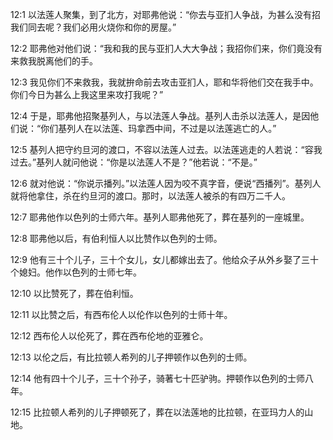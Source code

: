 <a id="1"></a>12:1  以法莲人聚集，到了北方，对耶弗他说：“你去与亚扪人争战，为甚么没有招我们同去呢？我们必用火烧你和你的房屋。”  

<a id="2"></a>12:2  耶弗他对他们说：“我和我的民与亚扪人大大争战；我招你们来，你们竟没有来救我脱离他们的手。  

<a id="3"></a>12:3  我见你们不来救我，我就拚命前去攻击亚扪人，耶和华将他们交在我手中。你们今日为甚么上我这里来攻打我呢？”  

<a id="4"></a>12:4  于是，耶弗他招聚基列人，与以法莲人争战。基列人击杀以法莲人，是因他们说：“你们基列人在以法莲、玛拿西中间，不过是以法莲逃亡的人。”  

<a id="5"></a>12:5  基列人把守约旦河的渡口，不容以法莲人过去。以法莲逃走的人若说：“容我过去。”基列人就问他说：“你是以法莲人不是？”他若说：“不是。”  

<a id="6"></a>12:6  就对他说：“你说示播列。”以法莲人因为咬不真字音，便说“西播列”。基列人就将他拿住，杀在约旦河的渡口。那时，以法莲人被杀的有四万二千人。  

<a id="7"></a>12:7  耶弗他作以色列的士师六年。基列人耶弗他死了，葬在基列的一座城里。  

<a id="8"></a>12:8  耶弗他以后，有伯利恒人以比赞作以色列的士师。  

<a id="9"></a>12:9  他有三十个儿子，三十个女儿，女儿都嫁出去了。他给众子从外乡娶了三十个媳妇。他作以色列的士师七年。  

<a id="10"></a>12:10  以比赞死了，葬在伯利恒。  

<a id="11"></a>12:11  以比赞之后，有西布伦人以伦作以色列的士师十年。  

<a id="12"></a>12:12  西布伦人以伦死了，葬在西布伦地的亚雅仑。  

<a id="13"></a>12:13  以伦之后，有比拉顿人希列的儿子押顿作以色列的士师。  

<a id="14"></a>12:14  他有四十个儿子，三十个孙子，骑著七十匹驴驹。押顿作以色列的士师八年。  

<a id="15"></a>12:15  比拉顿人希列的儿子押顿死了，葬在以法莲地的比拉顿，在亚玛力人的山地。  
